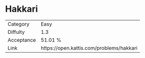 # Hakkari

<table>
    <tr>
        <td>Category</td>
        <td>Easy</td>
    </tr>
    <tr>
        <td>Diffulty</td>
        <td>1.3</td>
    </tr>
    <tr>
        <td>Acceptance</td>
        <td>51.01 %</td>
    </tr>
    <tr>
        <td>Link</td>
        <td>https://open.kattis.com/problems/hakkari</td>
    </tr>
</table>